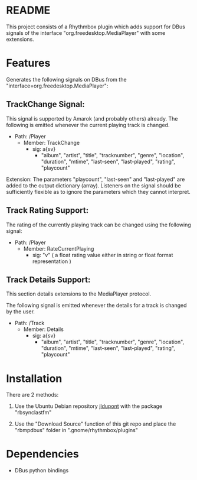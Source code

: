 README
======

This project consists of a Rhythmbox plugin which adds support for DBus signals of the 
interface "org.freedesktop.MediaPlayer" with some extensions.

Features
========

Generates the following signals on DBus from the "interface=org.freedesktop.MediaPlayer":

TrackChange Signal:
-------------------

This signal is supported by Amarok (and probably others) already. 
The following is emitted whenever the current playing track is changed. 

- Path: /Player
  - Member: TrackChange
    - sig: a{sv}
      - "album", "artist", "title", "tracknumber", "genre", 
        "location", "duration",
        "mtime", "last-seen", "last-played",
        "rating", "playcount"
      
Extension: The parameters "playcount", "last-seen" and "last-played" are added to the output dictionary (array).
Listeners on the signal should be sufficiently flexible as to ignore the parameters which they cannot interpret. 

Track Rating Support:
---------------------

The rating of the currently playing track can be changed using the following signal:

- Path: /Player
  - Member: RateCurrentPlaying
    - sig: "v"  ( a float rating value either in string or float format representation )
   

Track Details Support:
----------------------

This section details extensions to the MediaPlayer protocol. 

The following signal is emitted whenever the details for a track is changed by the user.
   
- Path: /Track
  - Member: Details
    - sig: a{sv}
      - "album", "artist", "title", "tracknumber", "genre", 
        "location", "duration",
        "mtime", "last-seen", "last-played",
        "rating", "playcount"



Installation
============
There are 2 methods:

1. Use the Ubuntu Debian repository [jldupont](https://launchpad.net/~jldupont/+archive/jldupont)  with the package "rbsynclastfm"

2. Use the "Download Source" function of this git repo and place the "rbmpdbus" folder in ".gnome/rhythmbox/plugins"

Dependencies
============

* DBus python bindings
